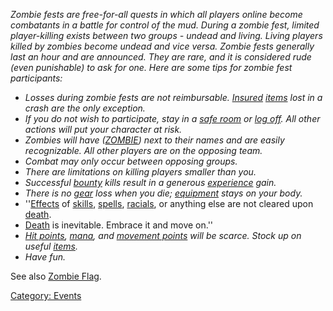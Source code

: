 *Zombie fests are free-for-all quests in which all players online become
combatants in a battle for control of the mud. During a zombie fest,
limited player-killing exists between two groups - undead and living.
Living players killed by zombies become undead and vice versa. Zombie
fests generally last an hour and are announced. They are rare, and it is
considered rude (even punishable) to ask for one. Here are some tips for
zombie fest participants:*

-   *Losses during zombie fests are not reimbursable.
    [Insured](Insure "wikilink") [items](:Category:_Objects "wikilink")
    lost in a crash are the only exception.*
-   *If you do not wish to participate, stay in a [safe
    room](Safe_Rooms "wikilink") or [log off](Quit "wikilink"). All
    other actions will put your character at risk.*
-   *Zombies will have ([ZOMBIE](Zombie_Flag "wikilink")) next to their
    names and are easily recognizable. All other players are on the
    opposing team.*
-   *Combat may only occur between opposing groups.*
-   *There are limitations on killing players smaller than you.*
-   *Successful [bounty](Bounty_Flag "wikilink") kills result in a
    generous [experience](Experience_Points "wikilink") gain.*
-   *There is no [gear](:Category:_Gear "wikilink") loss when you die;
    [equipment](:Category:_Gear "wikilink") stays on your body.*
-   ''[Effects](Affects "wikilink") of
    [skills](:Category:_Skills "wikilink"),
    [spells](:Category:_Spells "wikilink"),
    [racials](:Category:_Racials "wikilink"), or anything else are not
    cleared upon [death](Death "wikilink").
-   [Death](Death "wikilink") is inevitable. Embrace it and move on.''
-   *[Hit points](Hit_Points "wikilink"),
    [mana](Mana_Points "wikilink"), and [movement
    points](Move_Points "wikilink") will be scarce. Stock up on useful
    [items](:Category:_Objects "wikilink").*
-   *Have fun.*

See also [Zombie Flag](Zombie_Flag "wikilink").

[Category: Events](Category:_Events "wikilink")
